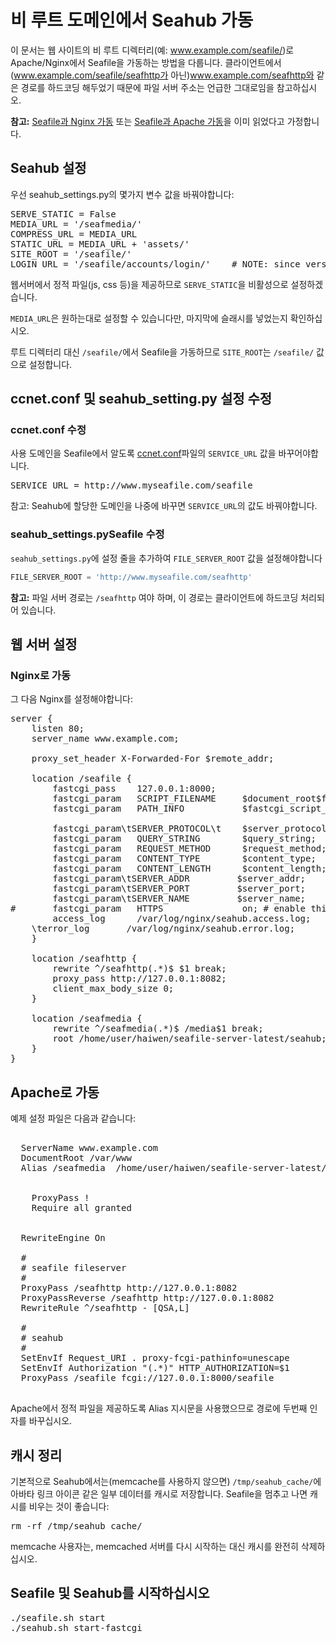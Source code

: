 # 비 루트 도메인에서 Seahub 가동
이 문서는 웹 사이트의 비 루트 디렉터리(예: www.example.com/seafile/)로 Apache/Nginx에서 Seafile을 가동하는 방법을 다룹니다. 클라이언트에서(www.example.com/seafile/seafhttp가 아닌)www.example.com/seafhttp와 같은 경로를 하드코딩 해두었기 때문에 파일 서버 주소는 언급한 그대로임을 참고하십시오.

**참고:** [Seafile과 Nginx 가동](deploy_with_nginx.md) 또는 [Seafile과 Apache 가동](deploy_with_apache.md)을 이미 읽었다고 가정합니다.

## Seahub 설정

우선 seahub_settings.py의 몇가지 변수 값을 바꿔야합니다:

<pre>
SERVE_STATIC = False
MEDIA_URL = '/seafmedia/'
COMPRESS_URL = MEDIA_URL
STATIC_URL = MEDIA_URL + 'assets/'
SITE_ROOT = '/seafile/'
LOGIN_URL = '/seafile/accounts/login/'    # NOTE: since version 5.0.4
</pre>

웹서버에서 정적 파일(js, css 등)을 제공하므로 <code>SERVE_STATIC</code>을 비활성으로 설정하겠습니다.

<code>MEDIA_URL</code>은 원하는대로 설정할 수 있습니다만, 마지막에 슬래시를 넣었는지 확인하십시오.

루트 디렉터리 대신 <code>/seafile/</code>에서 Seafile을 가동하므로 <code>SITE_ROOT</code>는 <code>/seafile/</code> 값으로 설정합니다.

## ccnet.conf 및 seahub_setting.py 설정 수정

### ccnet.conf 수정

사용 도메인을 Seafile에서 알도록 [ccnet.conf](../config/ccnet-conf.md)파일의 <code>SERVICE_URL</code> 값을 바꾸어야합니다.

<pre>
SERVICE_URL = http://www.myseafile.com/seafile
</pre>

참고: Seahub에 할당한 도메인을 나중에 바꾸면 <code>SERVICE_URL</code>의 값도 바꿔야합니다.

### seahub_settings.pySeafile 수정

<code>seahub_settings.py</code>에 설정 줄을 추가하여 `FILE_SERVER_ROOT` 값을 설정해야합니다

```python
FILE_SERVER_ROOT = 'http://www.myseafile.com/seafhttp'
```
**참고:** 파일 서버 경로는 `/seafhttp` 여야 하며, 이 경로는 클라이언트에 하드코딩 처리되어 있습니다.


## 웹 서버 설정

### Nginx로 가동

그 다음 Nginx를 설정해야합니다:

<pre>
server {
    listen 80;
    server_name www.example.com;

    proxy_set_header X-Forwarded-For $remote_addr;

    location /seafile {
        fastcgi_pass    127.0.0.1:8000;
        fastcgi_param   SCRIPT_FILENAME     $document_root$fastcgi_script_name;
        fastcgi_param   PATH_INFO           $fastcgi_script_name;

        fastcgi_param\tSERVER_PROTOCOL\t    $server_protocol;
        fastcgi_param   QUERY_STRING        $query_string;
        fastcgi_param   REQUEST_METHOD      $request_method;
        fastcgi_param   CONTENT_TYPE        $content_type;
        fastcgi_param   CONTENT_LENGTH      $content_length;
        fastcgi_param\tSERVER_ADDR         $server_addr;
        fastcgi_param\tSERVER_PORT         $server_port;
        fastcgi_param\tSERVER_NAME         $server_name;
#       fastcgi_param   HTTPS               on; # enable this line only if https is used
        access_log      /var/log/nginx/seahub.access.log;
    \terror_log       /var/log/nginx/seahub.error.log;
    }

    location /seafhttp {
        rewrite ^/seafhttp(.*)$ $1 break;
        proxy_pass http://127.0.0.1:8082;
        client_max_body_size 0;
    }

    location /seafmedia {
        rewrite ^/seafmedia(.*)$ /media$1 break;
        root /home/user/haiwen/seafile-server-latest/seahub;
    }
}
</pre>


## Apache로 가동

예제 설정 파일은 다음과 같습니다:

<pre>
<VirtualHost *:80>
  ServerName www.example.com
  DocumentRoot /var/www
  Alias /seafmedia  /home/user/haiwen/seafile-server-latest/seahub/media

  <Location /seafmedia>
    ProxyPass !
    Require all granted
  </Location>

  RewriteEngine On

  #
  # seafile fileserver
  #
  ProxyPass /seafhttp http://127.0.0.1:8082
  ProxyPassReverse /seafhttp http://127.0.0.1:8082
  RewriteRule ^/seafhttp - [QSA,L]

  #
  # seahub
  #
  SetEnvIf Request_URI . proxy-fcgi-pathinfo=unescape
  SetEnvIf Authorization "(.*)" HTTP_AUTHORIZATION=$1
  ProxyPass /seafile fcgi://127.0.0.1:8000/seafile
</VirtualHost>
</pre>

Apache에서 정적 파일을 제공하도록 Alias 지시문을 사용했으므로 경로에 두번째 인자를 바꾸십시오.

## 캐시 정리

기본적으로 Seahub에서는(memcache를 사용하지 않으면) `/tmp/seahub_cache/`에 아바타 링크 아이콘 같은 일부 데이터를 캐시로 저장합니다. Seafile을 멈추고 나면 캐시를 비우는 것이 좋습니다:

<pre>
rm -rf /tmp/seahub_cache/
</pre>

memcache 사용자는, memcached 서버를 다시 시작하는 대신 캐시를 완전히 삭제하십시오.

## Seafile 및 Seahub를 시작하십시오

<pre>
./seafile.sh start
./seahub.sh start-fastcgi
</pre>

